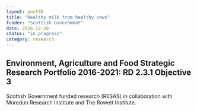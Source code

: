 ```yaml
---
layout: postSD
title: "Healthy milk from healthy cows"
funder: "Scottish Government"
date: 2016-12-20
status: "in progress"
category: research
---
```


## Environment, Agriculture and Food Strategic Research Portfolio 2016-2021: RD 2.3.1 Objective 3

Scottish Government funded research (RESAS) in collaboration with Moredun Research Institute and The Rowett Institute.
